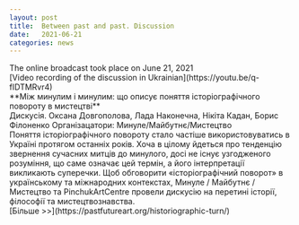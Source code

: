 ```yaml
---
layout: post
title:  Between past and past. Discussion
date:   2021-06-21
categories: news
---
```


<section markdown="1" class="EN">
The online broadcast took place on June 21, 2021
<br>
[Video recording of the discussion in Ukrainian](https://youtu.be/q-fIDTMRvr4)
<br>



</section>


<section markdown="1" class="UKR">
**Між минулим і минулим: що описує поняття історіографічного повороту в мистецтві**
<br>
Дискусія. Оксана Довгополова, Лада Наконечна, Нікіта Кадан, Борис Філоненко
Організацатори: Минуле/Майбутнє/Мистецтво
<br>
Поняття історіографічного повороту стало частіше використовуватись в Україні протягом останніх років. Хоча в цілому йдеться про тенденцію звернення сучасних митців до минулого, досі не існує узгодженого розуміння, що саме означає цей термін, а його інтерпретації викликають суперечки. Щоб обговорити «історіографічний поворот» в українському та міжнародних контекстах, Минуле / Майбутнє / Мистецтво та PinchukArtCentre провели дискусію на перетині історії, філософії та мистецтвознавства.
<br>
[Більше >>](https://pastfutureart.org/historiographic-turn/)
</section>
